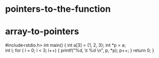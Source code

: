 # pointers-to-the-function
# array-to-pointers
#include<stdio.h>
int main()
{
   int a[3] = {1, 2, 3};
   int *p = a;    
   int i;
   for ( i = 0; i < 3; i++)
   {
      printf("%d, \t %d \n", p, *p);
      p++;
   }
   return 0;
}
